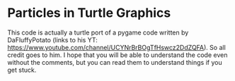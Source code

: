 # Particles in Turtle Graphics
This code is actually a turtle port of a pygame code written by DaFluffyPotato (links to his YT: https://www.youtube.com/channel/UCYNrBrBOgTfHswcz2DdZQFA). So all credit goes to him. I hope that you will be able to understand the code even without the comments, but you can read them to understand things if you get stuck.
